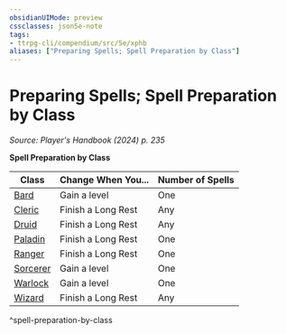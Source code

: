 ```yaml
---
obsidianUIMode: preview
cssclasses: json5e-note
tags:
- ttrpg-cli/compendium/src/5e/xphb
aliases: ["Preparing Spells; Spell Preparation by Class"]
---
```

# Preparing Spells; Spell Preparation by Class
*Source: Player's Handbook (2024) p. 235* 

**Spell Preparation by Class**

| Class | Change When You... | Number of Spells |
|-------|--------------------|------------------|
| [Bard](3-Mechanics/CLI/classes/bard-xphb.md) | Gain a level | One |
| [Cleric](3-Mechanics/CLI/classes/cleric-xphb.md) | Finish a Long Rest | Any |
| [Druid](3-Mechanics/CLI/classes/druid-xphb.md) | Finish a Long Rest | Any |
| [Paladin](3-Mechanics/CLI/classes/paladin-xphb.md) | Finish a Long Rest | One |
| [Ranger](3-Mechanics/CLI/classes/ranger-xphb.md) | Finish a Long Rest | One |
| [Sorcerer](3-Mechanics/CLI/classes/sorcerer-xphb.md) | Gain a level | One |
| [Warlock](3-Mechanics/CLI/classes/warlock-xphb.md) | Gain a level | One |
| [Wizard](3-Mechanics/CLI/classes/wizard-xphb.md) | Finish a Long Rest | Any |
^spell-preparation-by-class